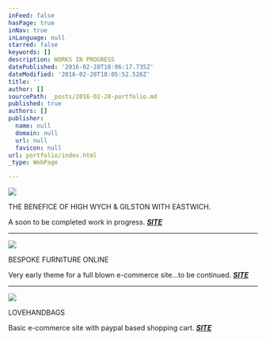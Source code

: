 ```yaml
---
inFeed: false
hasPage: true
inNav: true
inLanguage: null
starred: false
keywords: []
description: WORKS IN PROGRESS
datePublished: '2016-02-28T18:06:17.735Z'
dateModified: '2016-02-28T18:05:52.526Z'
title: ''
author: []
sourcePath: _posts/2016-02-28-portfolio.md
published: true
authors: []
publisher:
  name: null
  domain: null
  url: null
  favicon: null
url: portfolio/index.html
_type: WebPage

---
```

![](https://the-grid-user-content.s3-us-west-2.amazonaws.com/1f9db85a-ce9c-4a4a-8ae4-8fbaf4944d95.PNG)

THE BENEFICE OF HIGH WYCH & GILSTON WITH EASTWICH.

A soon to be completed work in progress. [**_SITE_**][0]

****
![](https://the-grid-user-content.s3-us-west-2.amazonaws.com/783748b3-f0f5-47a7-a7a0-13cff9187b28.jpg)

BESPOKE FURNITURE ONLINE

Very early theme for a full blown e-commerce site...to be continued. **_[SITE][1]_**

****
![](https://the-grid-user-content.s3-us-west-2.amazonaws.com/6b036aa3-5178-481f-b068-b5c2962db119.PNG)

LOVEHANDBAGS 

Basic e-commerce site with paypal based shopping cart. [_**SITE**_][2]

[0]: HTTP://WWW.GORDONSTEEL.CO.UK/
[1]: http://www.bespokefurnitureonline.co.uk/
[2]: http://www.lovehandbags-uk.com/